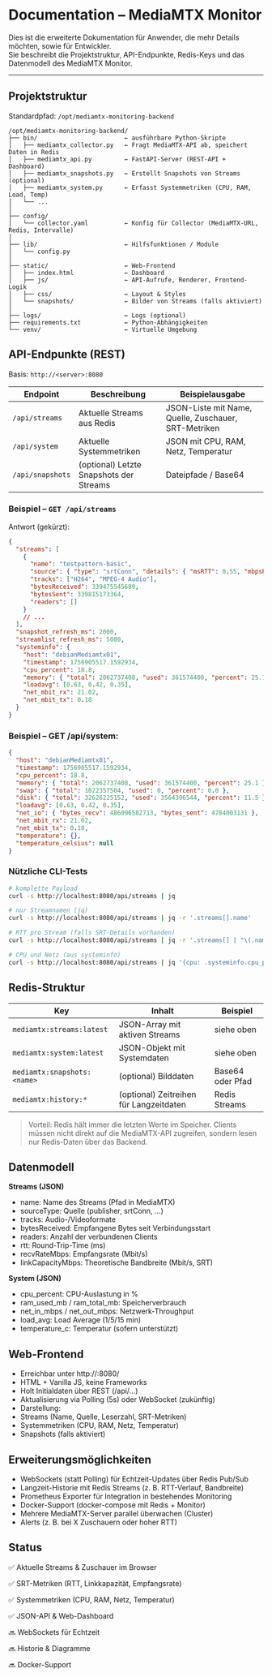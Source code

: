 # Documentation – MediaMTX Monitor

Dies ist die erweiterte Dokumentation für Anwender, die mehr Details möchten, sowie für Entwickler.  
Sie beschreibt die Projektstruktur, API-Endpunkte, Redis-Keys und das Datenmodell des MediaMTX Monitor.

---

## Projektstruktur

Standardpfad: `/opt/mediamtx-monitoring-backend`

```plaintext
/opt/mediamtx-monitoring-backend/
├── bin/                        ← ausführbare Python-Skripte
│   ├── mediamtx_collector.py   ← Fragt MediaMTX-API ab, speichert Daten in Redis
│   ├── mediamtx_api.py         ← FastAPI-Server (REST-API + Dashboard)
│   ├── mediamtx_snapshots.py   ← Erstellt Snapshots von Streams (optional)
│   ├── mediamtx_system.py      ← Erfasst Systemmetriken (CPU, RAM, Load, Temp)
│   └── ...
│
├── config/
│   └── collector.yaml          ← Konfig für Collector (MediaMTX-URL, Redis, Intervalle)
│
├── lib/                        ← Hilfsfunktionen / Module
│   └── config.py
│
├── static/                     ← Web-Frontend
│   ├── index.html              ← Dashboard
│   ├── js/                     ← API-Aufrufe, Renderer, Frontend-Logik
│   ├── css/                    ← Layout & Styles
│   └── snapshots/              ← Bilder von Streams (falls aktiviert)
│
├── logs/                       ← Logs (optional)
├── requirements.txt            ← Python-Abhängigkeiten
└── venv/                       ← Virtuelle Umgebung

```


## API-Endpunkte (REST)

Basis: `http://<server>:8080`

| Endpoint                | Beschreibung                            | Beispielausgabe                                      |
| ----------------------- | --------------------------------------- | ---------------------------------------------------- |
| `/api/streams`   | Aktuelle Streams aus Redis              | JSON-Liste mit Name, Quelle, Zuschauer, SRT-Metriken |
| `/api/system`    | Aktuelle Systemmetriken                 | JSON mit CPU, RAM, Netz, Temperatur                  |
| `/api/snapshots` | (optional) Letzte Snapshots der Streams | Dateipfade / Base64                                  |

### Beispiel – `GET /api/streams`
Antwort (gekürzt):

```json
{
  "streams": [
    {
      "name": "testpattern-basic",
      "source": { "type": "srtConn", "details": { "msRTT": 0.55, "mbpsReceiveRate": 16.73, "mbpsLinkCapacity": 98.18 } },
      "tracks": ["H264", "MPEG-4 Audio"],
      "bytesReceived": 339475545689,
      "bytesSent": 339815173364,
      "readers": []
    }
    // ...
  ],
  "snapshot_refresh_ms": 2000,
  "streamlist_refresh_ms": 5000,
  "systeminfo": {
    "host": "debianMediamtx01",
    "timestamp": 1756905517.1592934,
    "cpu_percent": 18.8,
    "memory": { "total": 2062737408, "used": 361574400, "percent": 25.1 },
    "loadavg": [0.63, 0.42, 0.35],
    "net_mbit_rx": 21.02,
    "net_mbit_tx": 0.18
  }
}
```

### Beispiel – GET /api/system:

```json
{
  "host": "debianMediamtx01",
  "timestamp": 1756905517.1592934,
  "cpu_percent": 18.8,
  "memory": { "total": 2062737408, "used": 361574400, "percent": 25.1 },
  "swap": { "total": 1022357504, "used": 0, "percent": 0.0 },
  "disk": { "total": 32626225152, "used": 3564396544, "percent": 11.5 },
  "loadavg": [0.63, 0.42, 0.35],
  "net_io": { "bytes_recv": 486096582713, "bytes_sent": 4784003131 },
  "net_mbit_rx": 21.02,
  "net_mbit_tx": 0.18,
  "temperature": {},
  "temperature_celsius": null
}

```
### Nützliche CLI-Tests

```bash
# komplette Payload
curl -s http://localhost:8080/api/streams | jq

# nur Streamnamen (jq)
curl -s http://localhost:8080/api/streams | jq -r '.streams[].name'

# RTT pro Stream (falls SRT-Details vorhanden)
curl -s http://localhost:8080/api/streams | jq -r '.streams[] | "\(.name)\t\(.source.details.msRTT // "-")"'

# CPU und Netz (aus systeminfo)
curl -s http://localhost:8080/api/streams | jq '{cpu: .systeminfo.cpu_percent, rx_mbit: .systeminfo.net_mbit_rx, tx_mbit: .systeminfo.net_mbit_tx}'

```

## Redis-Struktur

| Key                         | Inhalt                                  | Beispiel         |
| --------------------------- | --------------------------------------- | ---------------- |
| `mediamtx:streams:latest`   | JSON-Array mit aktiven Streams          | siehe oben       |
| `mediamtx:system:latest`    | JSON-Objekt mit Systemdaten             | siehe oben       |
| `mediamtx:snapshots:<name>` | (optional) Bilddaten                    | Base64 oder Pfad |
| `mediamtx:history:*`        | (optional) Zeitreihen für Langzeitdaten | Redis Streams    |

>Vorteil:
>Redis hält immer die letzten Werte im Speicher. Clients müssen nicht direkt auf die MediaMTX-API zugreifen, sondern lesen nur Redis-Daten über das Backend.

## Datenmodell

**Streams (JSON)**

- name: Name des Streams (Pfad in MediaMTX)
- sourceType: Quelle (publisher, srtConn, …)
- tracks: Audio-/Videoformate
- bytesReceived: Empfangene Bytes seit Verbindungsstart
- readers: Anzahl der verbundenen Clients
- rtt: Round-Trip-Time (ms)
- recvRateMbps: Empfangsrate (Mbit/s)
- linkCapacityMbps: Theoretische Bandbreite (Mbit/s, SRT)

**System (JSON)**

- cpu_percent: CPU-Auslastung in %
- ram_used_mb / ram_total_mb: Speicherverbrauch
- net_in_mbps / net_out_mbps: Netzwerk-Throughput
- load_avg: Load Average (1/5/15 min)
- temperature_c: Temperatur (sofern unterstützt)

## Web-Frontend

- Erreichbar unter http://<server>:8080/
- HTML + Vanilla JS, keine Frameworks
- Holt Initialdaten über REST (/api/...)
- Aktualisierung via Polling (5s) oder WebSocket (zukünftig)
- Darstellung:
-   Streams (Name, Quelle, Leserzahl, SRT-Metriken)
-   Systemmetriken (CPU, RAM, Netz, Temperatur)
-   Snapshots (falls aktiviert)

## Erweiterungsmöglichkeiten

- WebSockets (statt Polling) für Echtzeit-Updates über Redis Pub/Sub
- Langzeit-Historie mit Redis Streams (z. B. RTT-Verlauf, Bandbreite)
- Prometheus Exporter für Integration in bestehendes Monitoring
- Docker-Support (docker-compose mit Redis + Monitor)
- Mehrere MediaMTX-Server parallel überwachen (Cluster)
- Alerts (z. B. bei X Zuschauern oder hoher RTT)

## Status

✅ Aktuelle Streams & Zuschauer im Browser

✅ SRT-Metriken (RTT, Linkkapazität, Empfangsrate)

✅ Systemmetriken (CPU, RAM, Netz, Temperatur)

✅ JSON-API & Web-Dashboard

🔜 WebSockets für Echtzeit

🔜 Historie & Diagramme

🔜 Docker-Support

